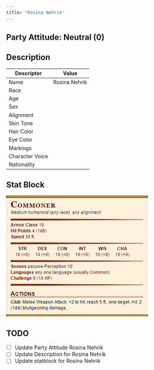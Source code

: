 ```yaml
---
title: "Rosina Nehrik"
---
```


## Party Attitude: Neutral (0)

## Description

| Descriptor      | Value     |
| --------------- | --------- |
| Name            | Rosina Nehrik |
| Race            |           |
| Age             |           |
| Sex             |           |
| Alignment       |           |
| Skin Tone       |           |
| Hair Color      |           |
| Eye Color       |           |
| Markings        |           |
| Character Voice |           |
| Nationality     |           |

## Stat Block
![commoner_stat_block](Attatchments/commoner_stat_block.png)
## TODO

- [ ] Update Party Attitude Rosina Nehrik
- [ ] Update Description for Rosina Nehrik
- [ ] Update statblock for Rosina Nehrik
